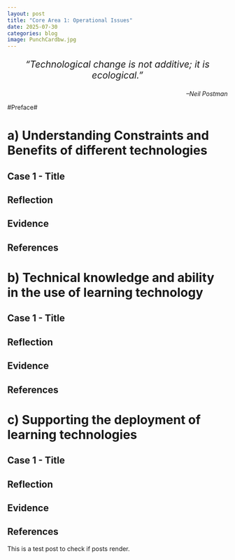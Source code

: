 ```yaml
---
layout: post
title: "Core Area 1: Operational Issues"
date: 2025-07-30
categories: blog
image: PunchCardbw.jpg
---
```


<p style="font-size: 1.5em; text-align: center;">
<em> “Technological change is not additive; it is ecological.”</em>
</p>

<p style="text-align: right;">
<em>–Neil Postman </em>
</p>

#Preface#

# a) Understanding Constraints and Benefits of different technologies
## Case 1 - Title
## Reflection
## Evidence
## References
# b) Technical knowledge and ability in the use of learning technology
## Case 1 - Title
## Reflection
## Evidence
## References
# c) Supporting the deployment of learning technologies
## Case 1 - Title
## Reflection
## Evidence
## References




This is a test post to check if posts render.
